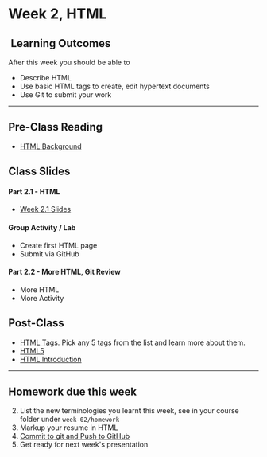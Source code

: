 # Week 2, HTML

## <i class="fa fa-star"></i>&nbsp;Learning Outcomes ###
After this week you should be able to 

- Describe HTML
- Use basic HTML tags to create, edit hypertext documents
- Use Git to submit your work

---

## Pre-Class Reading
- [HTML Background](http://ryanstutorials.net/html-tutorial/html-background.php)



## Class Slides 

#### Part 2.1 - HTML

- [Week 2.1 Slides](/slides/ist263-w2.pdf)

#### Group Activity / Lab

- Create first HTML page
- Submit via GitHub

#### Part 2.2 - More HTML, Git Review

- More HTML
- More Activity

## Post-Class  

- [HTML Tags](https://www.w3schools.com/tags/default.asp). Pick any 5 tags from the list and learn more about them.
- [HTML5](https://www.w3schools.com/html/)
- [HTML Introduction](https://www.w3schools.com/html/html_intro.asp)

---  


## Homework due this week ##

2. List the new terminologies you learnt this week, see in your course folder under `week-02/homework`
3. Markup your resume in HTML
3. [Commit to git and Push to GitHub](/submit-howto/#submittingcommitting-your-homework)
4. Get ready for next week's presentation



